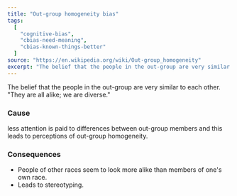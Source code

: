 ```yaml
---
title: "Out-group homogeneity bias"
tags:
  [
    "cognitive-bias",
    "cbias-need-meaning",
    "cbias-known-things-better"
  ]
source: "https://en.wikipedia.org/wiki/Out-group_homogeneity"
excerpt: "The belief that the people in the out-group are very similar to each other."
---
```


The belief that the people in the out-group are very similar to each other. "They are all alike; we are diverse."

### Cause

less attention is paid to differences between out-group members and this leads to perceptions of out-group homogeneity. 

### Consequences

- People of other races seem to look more alike than members of one's own race. 
- Leads to stereotyping.
